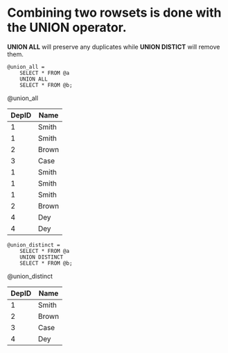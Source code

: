 # Combining two rowsets is done with the **UNION** operator.

**UNION ALL** will preserve any duplicates while **UNION DISTICT** will remove them.


```
@union_all = 
    SELECT * FROM @a
    UNION ALL
    SELECT * FROM @b;
```

@union_all

| DepID | Name |
| --- | --- |
| 1 | Smith |
| 1 | Smith |
| 2 | Brown |
| 3 | Case |
| 1 | Smith |
| 1 | Smith |
| 1 | Smith |
| 2 | Brown |
| 4 | Dey |
| 4 | Dey |


```
@union_distinct =
    SELECT * FROM @a
    UNION DISTINCT
    SELECT * FROM @b;
```

@union_distinct

| DepID | Name |
| --- | --- |
| 1 | Smith |
| 2 | Brown |
| 3 | Case |
| 4 | Dey |


